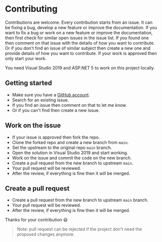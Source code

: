 # Contributing

Contributions are welcome. Every contribution starts from an issue. It can be fixing a bug, 
develop a new feature or improve the documentation. If you want to fix a bug or work on a new 
feature or improve the documentation, then first check for similar open issues in the issue list. If 
you found one then comment on that issue with the details of how you want to contribute. Or if 
you don't find an issue of similar subject then create a new one and provide details of how you 
want to contribute. If your work is approved then only start your work.

You need Visual Studio 2019 and ASP.NET 5 to work on this project locally.

## Getting started

- Make sure you have a [GitHub account](https://github.com/signup/free).
- Search for an existing issue.
- If you find an issue then comment on that to let me know.
- Or if you can't find then create a new issue.

## Work on the issue

- If your issue is approved then fork the repo.
- Clone the forked repo and create a new branch from `main`. 
- Set the upstream to the original repo `main` branch.
- Open the solution in Visual Studio 2019 and start working.
- Work on the issue and commit the code on the new branch.
- Create a pull request from the new branch to upstream `main`.
- Your pull request will be reviewed.
- After the review, if everything is fine then it will be merged.

## Create a pull request

- Create a pull request from the new branch to upstream `main` branch.
- Your pull request will be reviewed.
- After the review, if everything is fine then it will be merged.

Thanks for your contribution :smiley:

> Note: pull request can be rejected if the project don't need the proposed changes anymore.
